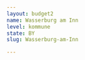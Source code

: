 ```yaml
---
layout: budget2
name: Wasserburg am Inn
level: kommune
state: BY
slug: Wasserburg-am-Inn

---
```



